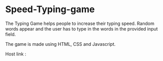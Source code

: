 # Speed-Typing-game

The Typing Game helps people to increase their typing speed. Random words appear and the user has to type in the words in the provided input field.

The game is made using HTML, CSS and Javascript. 

Host link : 

